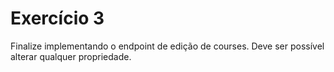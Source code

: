 # Exercício 3

Finalize implementando o endpoint de edição de courses. Deve ser possível alterar qualquer propriedade.
